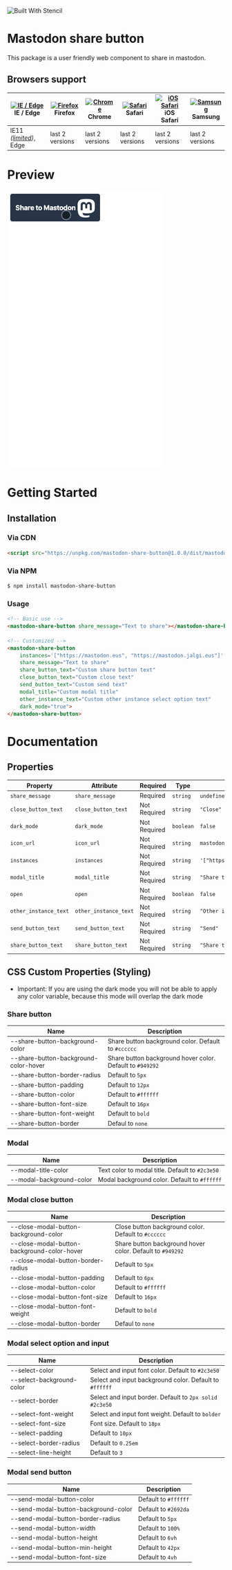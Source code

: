 ![Built With Stencil](https://img.shields.io/badge/-Built%20With%20Stencil-16161d.svg?logo=data%3Aimage%2Fsvg%2Bxml%3Bbase64%2CPD94bWwgdmVyc2lvbj0iMS4wIiBlbmNvZGluZz0idXRmLTgiPz4KPCEtLSBHZW5lcmF0b3I6IEFkb2JlIElsbHVzdHJhdG9yIDE5LjIuMSwgU1ZHIEV4cG9ydCBQbHVnLUluIC4gU1ZHIFZlcnNpb246IDYuMDAgQnVpbGQgMCkgIC0tPgo8c3ZnIHZlcnNpb249IjEuMSIgaWQ9IkxheWVyXzEiIHhtbG5zPSJodHRwOi8vd3d3LnczLm9yZy8yMDAwL3N2ZyIgeG1sbnM6eGxpbms9Imh0dHA6Ly93d3cudzMub3JnLzE5OTkveGxpbmsiIHg9IjBweCIgeT0iMHB4IgoJIHZpZXdCb3g9IjAgMCA1MTIgNTEyIiBzdHlsZT0iZW5hYmxlLWJhY2tncm91bmQ6bmV3IDAgMCA1MTIgNTEyOyIgeG1sOnNwYWNlPSJwcmVzZXJ2ZSI%2BCjxzdHlsZSB0eXBlPSJ0ZXh0L2NzcyI%2BCgkuc3Qwe2ZpbGw6I0ZGRkZGRjt9Cjwvc3R5bGU%2BCjxwYXRoIGNsYXNzPSJzdDAiIGQ9Ik00MjQuNywzNzMuOWMwLDM3LjYtNTUuMSw2OC42LTkyLjcsNjguNkgxODAuNGMtMzcuOSwwLTkyLjctMzAuNy05Mi43LTY4LjZ2LTMuNmgzMzYuOVYzNzMuOXoiLz4KPHBhdGggY2xhc3M9InN0MCIgZD0iTTQyNC43LDI5Mi4xSDE4MC40Yy0zNy42LDAtOTIuNy0zMS05Mi43LTY4LjZ2LTMuNkgzMzJjMzcuNiwwLDkyLjcsMzEsOTIuNyw2OC42VjI5Mi4xeiIvPgo8cGF0aCBjbGFzcz0ic3QwIiBkPSJNNDI0LjcsMTQxLjdIODcuN3YtMy42YzAtMzcuNiw1NC44LTY4LjYsOTIuNy02OC42SDMzMmMzNy45LDAsOTIuNywzMC43LDkyLjcsNjguNlYxNDEuN3oiLz4KPC9zdmc%2BCg%3D%3D&colorA=16161d&style=flat-square)

# Mastodon share button

This package is a user friendly web component to share in mastodon.

## Browsers support

| [<img src="https://raw.githubusercontent.com/alrra/browser-logos/master/src/edge/edge_48x48.png" alt="IE / Edge" width="24px" height="24px" />](http://godban.github.io/browsers-support-badges/)</br>IE / Edge | [<img src="https://raw.githubusercontent.com/alrra/browser-logos/master/src/firefox/firefox_48x48.png" alt="Firefox" width="24px" height="24px" />](http://godban.github.io/browsers-support-badges/)</br>Firefox | [<img src="https://raw.githubusercontent.com/alrra/browser-logos/master/src/chrome/chrome_48x48.png" alt="Chrome" width="24px" height="24px" />](http://godban.github.io/browsers-support-badges/)</br>Chrome | [<img src="https://raw.githubusercontent.com/alrra/browser-logos/master/src/safari/safari_48x48.png" alt="Safari" width="24px" height="24px" />](http://godban.github.io/browsers-support-badges/)</br>Safari | [<img src="https://raw.githubusercontent.com/alrra/browser-logos/master/src/safari-ios/safari-ios_48x48.png" alt="iOS Safari" width="24px" height="24px" />](http://godban.github.io/browsers-support-badges/)</br>iOS Safari | [<img src="https://raw.githubusercontent.com/alrra/browser-logos/master/src/samsung-internet/samsung-internet_48x48.png" alt="Samsung" width="24px" height="24px" />](http://godban.github.io/browsers-support-badges/)</br>Samsung |
| --------- | --------- | --------- | --------- | --------- | --------- |
| IE11 *([limited](docs/ie.md))*, Edge| last 2 versions| last 2 versions| last 2 versions| last 2 versions| last 2 versions

# Preview

![](preview.gif)

# Getting Started
## Installation
### Via CDN
```html
<script src="https://unpkg.com/mastodon-share-button@1.0.0/dist/mastodon-share/mastodon-share.js"></script>
```
### Via NPM
```bash
$ npm install mastodon-share-button 
```
### Usage

```html
<!-- Basic use -->
<mastodon-share-button share_message="Text to share"></mastodon-share-button>

<!-- Customized -->
<mastodon-share-button
    instances='["https://mastodon.eus", "https://mastodon.jalgi.eus"]'
    share_message="Text to share"
    share_button_text="Custom share button text"
    close_button_text="Custom close text"
    send_button_text="Custom send text"
    modal_title="Custom modal title"
    other_instance_text="Custom other instance select option text"
    dark_mode="true">
</mastodon-share-button>
```

# Documentation
## Properties

| Property              | Attribute             | Required     | Type      | Default                                      |
| --------------------- | --------------------- | -----------  | --------- | -------------------------------------------- |
| `share_message`       | `share_message`       | Required     | `string`  | `undefined`                                  |
| `close_button_text`   | `close_button_text`   | Not Required | `string`  | `"Close"`                                    |
| `dark_mode`           | `dark_mode`           | Not Required | `boolean` | `false`                                      |
| `icon_url`            | `icon_url`            | Not Required | `string`  | `mastodon oficial logo`                      |
| `instances`           | `instances`           | Not Required | `string`  | `'["https://mastodon.social"]'`              |
| `modal_title`         | `modal_title`         | Not Required | `string`  | `"Share to Mastodon"`                        |
| `open`                | `open`                | Not Required | `boolean` | `false`                                      |
| `other_instance_text` | `other_instance_text` | Not Required | `string`  | `"Other instance"`                           |
| `send_button_text`    | `send_button_text`    | Not Required | `string`  | `"Send"`                                     |
| `share_button_text`   | `share_button_text`   | Not Required | `string`  | `"Share to Mastodon"`                        |

## CSS Custom Properties (Styling)
* Important: If you are using the dark mode you will not be able to apply any color variable, because this mode will overlap the dark mode 
### Share button
| Name                                  | Description
| -------------------------------       | --------------------------------------------------------------------|
| --share-button-background-color       | Share button background color. Default to `#cccccc`                 |
| --share-button-background-color-hover | Share button background hover color. Default to `#949292`           |
| --share-button-border-radius          | Default to `5px`                                                    |
| --share-button-padding                | Default to `12px`                                                   |
| --share-button-color                  | Default to `#ffffff`                                                |
| --share-button-font-size              | Default to `16px`                                                   |
| --share-button-font-weight            | Default to `bold`                                                   |
| --share-button-border                 | Defaul to `none`                                                    |

### Modal
| Name                                          | Description
| -------------------------- | -----------------------------------------------------|
| --modal-title-color        | Text color to modal title. Default to `#2c3e50`      |
| --modal-background-color   | Modal background color. Default to `#ffffff`         |


### Modal close button
| Name                                          | Description
| -------------------------------               | --------------------------------------------------------------------|
| --close-modal-button-background-color         | Close button background color. Default to `#cccccc`                 |
| --close-modal-button-background-color-hover   | Share button background hover color. Default to `#949292`           |
| --close-modal-button-border-radius            | Default to `5px`                                                    |
| --close-modal-button-padding                  | Default to `6px`                                                   |
| --close-modal-button-color                    | Default to `#ffffff`                                                |
| --close-modal-button-font-size                | Default to `16px`                                                   |
| --close-modal-button-font-weight              | Default to `bold`                                                   |
| --close-modal-button-border                   | Defaul to `none`                                                    |

### Modal select option and input
| Name                                          | Description
| -------------------------- | -----------------------------------------------------    |
| --select-color             | Select and input font color. Default to `#2c3e50`        |
| --select-background-color  | Select and input background color. Default to `#ffffff`  |
| --select-border            | Select and input border. Default to `2px solid #2c3e50`  |
| --select-font-weight       | Select and input font weight. Default to `bolder`        |
| --select-font-size         | Font size. Default to `18px`                             |
| --select-padding           | Default to `10px`                                        |
| --select-border-radius     | Default to `0.25em`                                      |
| --select-line-height       | Default to `3`                                           |

### Modal send button
| Name                                          | Description
| ------------------------------------ | -------------------------------    |
| --send-modal-button-color            | Default to `#ffffff`               |
| --send-modal-button-background-color | Default to `#2692da`               |
| --send-modal-button-border-radius    | Default to `5px`                   |
| --send-modal-button-width            | Default to `100%`                  |
| --send-modal-button-height           | Default to `6vh`                   |
| --send-modal-button-min-height       | Default to `42px`                  |
| --send-modal-button-font-size        | Default to `4vh`                   |
